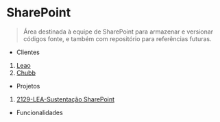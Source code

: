 # SharePoint
> Área destinada à equipe de SharePoint para armazenar e versionar códigos fonte, e também com repositório para referências futuras.

* Clientes
1. [Leao](https://github.com/itleaninfra/SharePoint/tree/master/Clientes/Leao)
1. [Chubb](https://github.com/itleaninfra/SharePoint/tree/master/Clientes/Chubb)
* Projetos
1. [2129-LEA-Sustentação SharePoint](https://github.com/itleaninfra/SharePoint/tree/master/Projetos/2129-LEA-Sustentação-SharePoint)

* Funcionalidades
